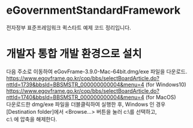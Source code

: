 # eGovernmentStandardFramework
전자정부 표준프레임워크 퀵스타트 예제 코드 정리입니다.

# 개발자 통합 개발 환경으로 설치
다음 주소로 이동하여 eGovFrame-3.9.0-Mac-64bit.dmg/exe 파일을 다운로드. <br>
https://www.egovframe.go.kr/cop/bbs/selectBoardArticle.do?nttId=1739&bbsId=BBSMSTR_000000000004&menu=4 (for Windows10) <br>
https://www.egovframe.go.kr/cop/bbs/selectBoardArticle.do?nttId=1740&bbsId=BBSMSTR_000000000004&menu=4 (for MacOS) <br>
다운로드한 dmg/exe 파일을 더블클릭하여 실행한 후, Windows 인 경우 [Destination folder]에서 <Browse...> 버튼을 눌러 c:\를 선택하고, <br>
c:\ 에 압축을 해제한다.

